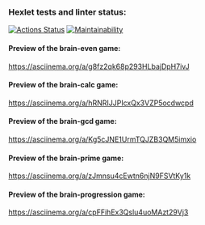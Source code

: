 ### Hexlet tests and linter status:
[![Actions Status](https://github.com/artemka-arg/frontend-project-44/actions/workflows/hexlet-check.yml/badge.svg)](https://github.com/artemka-arg/frontend-project-44/actions)
[![Maintainability](https://api.codeclimate.com/v1/badges/909e06a5fee11e307f3c/maintainability)](https://codeclimate.com/github/artemka-arg/frontend-project-44/maintainability)

#### Preview of the brain-even game:
https://asciinema.org/a/g8fz2qk68p293HLbajDpH7ivJ

#### Preview of the brain-calc game:
https://asciinema.org/a/hRNRIJJPIcxQx3VZP5ocdwcpd

#### Preview of the brain-gcd game:
https://asciinema.org/a/Kg5cJNE1UrmTQJZB3QM5imxio

#### Preview of the brain-prime game:
https://asciinema.org/a/zJmnsu4cEwtn6njN9FSVtKy1k

#### Preview of the brain-progression game:
https://asciinema.org/a/cpFFihEx3Qslu4uoMAzt29Vj3
